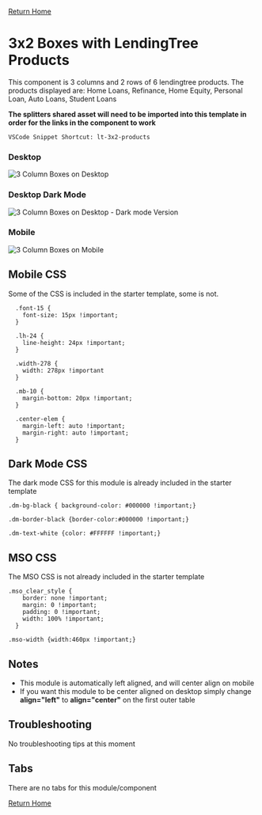 
[Return Home](index.md)

# 3x2 Boxes with LendingTree Products
This component is 3 columns and 2 rows of 6 lendingtree products. The products displayed are: Home Loans, Refinance, Home Equity, Personal Loan, Auto Loans, Student Loans

**The splitters shared asset will need to be imported into this template in order for the links in the component to work**


```
VSCode Snippet Shortcut: lt-3x2-products
```

### Desktop
![3 Column Boxes on Desktop](https://s3.amazonaws.com/marketing.lendingtree.com/email/module-library/lt-3x2-products-desktop.png)

### Desktop Dark Mode
![3 Column Boxes on Desktop - Dark mode Version](https://s3.amazonaws.com/marketing.lendingtree.com/email/module-library/lt-3x2-products-desktop-dm.png)

### Mobile
![3 Column Boxes on Mobile](https://s3.amazonaws.com/marketing.lendingtree.com/email/module-library/lt-3x2-products-mobile.png)


## Mobile CSS
Some of the CSS is included in the starter template, some is not.
```
  .font-15 {
    font-size: 15px !important;
  }

  .lh-24 {
    line-height: 24px !important;
  }

  .width-278 {
    width: 278px !important
  }
  
  .mb-10 {
    margin-bottom: 20px !important;
  }

  .center-elem {
    margin-left: auto !important;
    margin-right: auto !important;
  }
```


## Dark Mode CSS
The dark mode CSS for this module is already included in the starter template
```
.dm-bg-black { background-color: #000000 !important;}

.dm-border-black {border-color:#000000 !important;}

.dm-text-white {color: #FFFFFF !important;}
```

## MSO CSS
The MSO CSS is not already included in the starter template
```
.mso_clear_style {
    border: none !important;
    margin: 0 !important;
    padding: 0 !important;
    width: 100% !important;
  }
  
.mso-width {width:460px !important;}
```

## Notes
- This module is automatically left aligned, and will center align on mobile
- If you want this module to be center aligned on desktop simply change **align="left"** to **align="center"** on the first outer table

## Troubleshooting
No troubleshooting tips at this moment

## Tabs
There are no tabs for this module/component

[Return Home](index.md)
